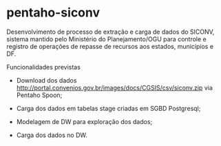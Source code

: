 # pentaho-siconv

Desenvolvimento de processo de extração e carga de dados do SICONV, sistema mantido pelo Ministério do Planejamento/OGU para controle e registro de operações de repasse de recursos aos estados, municípios e DF.

Funcionalidades previstas
- Download dos dados http://portal.convenios.gov.br/images/docs/CGSIS/csv/siconv.zip via Pentaho Spoon;

- Carga dos dados em tabelas stage criadas em SGBD Postgresql;

- Modelagem de DW para exploração dos dados;

- Carga dos dados no DW.
